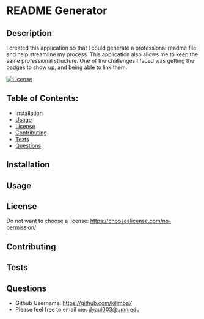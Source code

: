 # README Generator

  ## Description
  I created this application so that I could generate a professional readme file and help streamline my process. This application also allows me to keep the same professional structure. One of the challenges I faced was getting the badges to show up, and being able to link them.

  [![License](https://img.shields.io/badge/License-NONE-inactive)](https://choosealicense.com/no-permission/)

  ## Table of Contents:
  - [Installation](#installation)
  - [Usage](#usage)
  - [License](#license)
  - [Contributing](#contributing)
  - [Tests](#tests)
  - [Questions](#questions)



  ## Installation
  

  ## Usage
  

  ## License
  Do not want to choose a license: https://choosealicense.com/no-permission/

  ## Contributing
  

  ## Tests
  

  ## Questions
  - Github Username: https://github.com/kilimba7
  - Please feel free to email me: dyaul003@umn.edu
